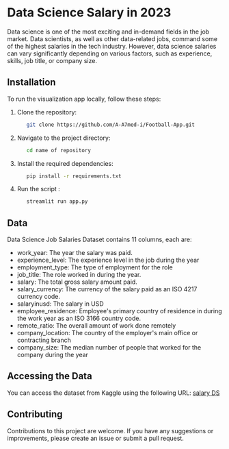 # Data Science Salary in 2023

Data science is one of the most exciting and in-demand fields in the job market. Data scientists, as well as other data-related jobs, command some of the highest salaries in the tech industry. However, data science salaries can vary significantly depending on various factors, such as experience, skills, job title, or company size.

## Installation

To run the visualization app locally, follow these steps:

1. Clone the repository:

   ```bash
      git clone https://github.com/A-A7med-i/Football-App.git
   ```
 
2. Navigate to the project directory:

   ```bash
      cd name of repository
   ```

3. Install the required dependencies:

   ```bash
      pip install -r requirements.txt
   ```

4. Run the script :

   ```bash
      streamlit run app.py
   ```


## Data

Data Science Job Salaries Dataset contains 11 columns, each are:

- work_year: The year the salary was paid.
- experience_level: The experience level in the job during the year
- employment_type: The type of employment for the role
- job_title: The role worked in during the year.
- salary: The total gross salary amount paid.
- salary_currency: The currency of the salary paid as an ISO 4217 currency code.
- salaryinusd: The salary in USD
- employee_residence: Employee's primary country of residence in during the work year as an ISO 3166 country code.
- remote_ratio: The overall amount of work done remotely
- company_location: The country of the employer's main office or contracting branch
- company_size: The median number of people that worked for the company during the year

## Accessing the Data
You can access the dataset from Kaggle using the following URL:
[salary DS](https://www.kaggle.com/datasets/arnabchaki/data-science-salaries-2023)

## Contributing
Contributions to this project are welcome. If you have any suggestions or improvements, please create an issue or submit a pull request.